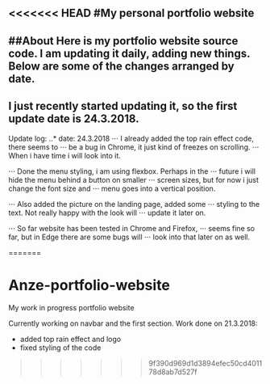<<<<<<< HEAD
#My personal portfolio website
---
##About
Here is my portfolio website source code. I am updating it daily, adding new things. Below are some of the changes arranged by date. 
---
I just recently started updating it, so the first update date is 24.3.2018.
---
Update log:
..* date: 24.3.2018
⋅⋅⋅ I already added the top rain effect code, there seems to ⋅⋅⋅ be a bug in Chrome, it just kind of freezes on scrolling. ⋅⋅⋅ When i have time i will look into it.

⋅⋅⋅ Done the menu styling, i am using flexbox. Perhaps in the ⋅⋅⋅ future i will hide the menu behind a button on smaller ⋅⋅⋅ screen sizes, but for now i just change the font size and ⋅⋅⋅ menu goes into a vertical position.

⋅⋅⋅ Also added the picture on the landing page, added some ⋅⋅⋅ styling to the text. Not really happy with the look will ⋅⋅⋅ update it later on.

⋅⋅⋅ So far website has been tested in Chrome and Firefox,  ⋅⋅⋅ seems fine so far, but in Edge there are some bugs will ⋅⋅⋅ look into that later on as well.


=======
# Anze-portfolio-website
My work in progress portfolio website

Currently working on navbar and the first section.
Work done on 21.3.2018:
  - added top rain effect and logo
  - fixed styling of the code
>>>>>>> 9f390d969d1d3894efec50cd401178d8ab7d527f
